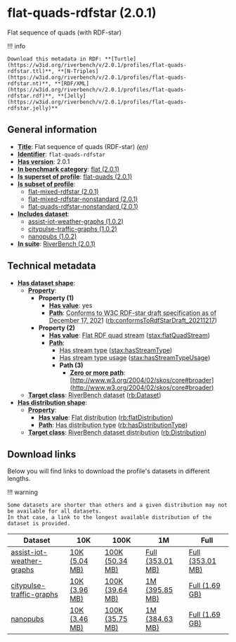 # flat-quads-rdfstar (2.0.1)

Flat sequence of quads (with RDF-star)

!!! info

    Download this metadata in RDF: **[Turtle](https://w3id.org/riverbench/v/2.0.1/profiles/flat-quads-rdfstar.ttl)**, **[N-Triples](https://w3id.org/riverbench/v/2.0.1/profiles/flat-quads-rdfstar.nt)**, **[RDF/XML](https://w3id.org/riverbench/v/2.0.1/profiles/flat-quads-rdfstar.rdf)**, **[Jelly](https://w3id.org/riverbench/v/2.0.1/profiles/flat-quads-rdfstar.jelly)**



## General information

- **<abbr title="A name given to the resource.">Title</abbr>**: Flat sequence of quads (RDF-star) _(<abbr title="English">en</abbr>)_
- **<abbr title="An unambiguous reference to the resource within a given context.">Identifier</abbr>**: `flat-quads-rdfstar`
- **<abbr title="Version tag of an artifact">Has version</abbr>**: 2.0.1
- **<abbr title="Indicates that the subject (either a task or a profile) is in benchmark category. This property is functional (each task/profile must be in exactly one benchmark category).">In benchmark category</abbr>**: [flat (2.0.1)](https://w3id.org/riverbench/v/2.0.1/categories/flat)
- **<abbr title="Indicates that this profile contains all datasets of the other profile">Is superset of profile</abbr>**: [flat-quads (2.0.1)](https://w3id.org/riverbench/v/2.0.1/profiles/flat-quads)
- **<abbr title="Indicates that this profile's datasets are all in the other profile">Is subset of profile</abbr>**: 
    - [flat-mixed-rdfstar (2.0.1)](https://w3id.org/riverbench/v/2.0.1/profiles/flat-mixed-rdfstar)
    - [flat-mixed-rdfstar-nonstandard (2.0.1)](https://w3id.org/riverbench/v/2.0.1/profiles/flat-mixed-rdfstar-nonstandard)
    - [flat-quads-rdfstar-nonstandard (2.0.1)](https://w3id.org/riverbench/v/2.0.1/profiles/flat-quads-rdfstar-nonstandard)
- **<abbr title="Indicates which datasets are included in the profile">Includes dataset</abbr>**: 
    - [assist-iot-weather-graphs (1.0.2)](https://w3id.org/riverbench/datasets/assist-iot-weather-graphs/1.0.2)
    - [citypulse-traffic-graphs (1.0.2)](https://w3id.org/riverbench/datasets/citypulse-traffic-graphs/1.0.2)
    - [nanopubs (1.0.2)](https://w3id.org/riverbench/datasets/nanopubs/1.0.2)
- **<abbr title="Indicates the benchmark suite to which a dataset or profile belongs">In suite</abbr>**: [RiverBench (2.0.1)](https://w3id.org/riverbench/v/2.0.1)

## Technical metadata

- **<abbr title="Specifies the SHACL shape of distributions that are allowed in a given benchmark profile.">Has dataset shape</abbr>**: 
    - **<abbr title="Links a shape to its property shapes.">Property</abbr>**:     
        - **Property (1)**    
            - **<abbr title="Specifies a value that must be among the value nodes.">Has value</abbr>**: yes
            - **<abbr title="Specifies the property path of a property shape.">Path</abbr>**: <abbr title="Whether the dataset is RDF-star compliant, i.e., does not use any non-standard features. Note that all standard RDF 1.1 datasets also qualify, as RDF-star is a superset of RDF 1.1.">Conforms to W3C RDF-star draft specification as of December 17, 2021</abbr> ([rb:conformsToRdfStarDraft_20211217](https://w3id.org/riverbench/schema/metadata#conformsToRdfStarDraft_20211217))
        - **Property (2)**    
            - **<abbr title="Specifies a value that must be among the value nodes.">Has value</abbr>**: <abbr title="A flat RDF quad stream is a flat RDF stream whose elements are quads.">Flat RDF quad stream</abbr> ([stax:flatQuadStream](https://w3id.org/stax/ontology#flatQuadStream))
            - **<abbr title="Specifies the property path of a property shape.">Path</abbr>**:     
                - <abbr title="For an RDF stream type usage, this property indicates which stream type is used.">Has stream type</abbr> ([stax:hasStreamType](https://w3id.org/stax/ontology#hasStreamType))
                - <abbr title="Inverse of stax:isUsageOf – indicates that the subject is related to a usage of an RDF stream type.  The subject for this property can be for example a published stream on the Web (e.g., vocals:RDFStream) or a scientific publication that discusses a usage of an RDF stream type.">Has stream type usage</abbr> ([stax:hasStreamTypeUsage](https://w3id.org/stax/ontology#hasStreamTypeUsage))
                - **Path (3)**    
                    - **<abbr title="The (single) value of this property represents a path that is matched zero or more times.">Zero or more path</abbr>**: [http://www.w3.org/2004/02/skos/core#broader](http://www.w3.org/2004/02/skos/core#broader)
    - **<abbr title="Links a shape to a class, indicating that all instances of the class must conform to the shape.">Target class</abbr>**: <abbr title="A dataset in the RiverBench benchmark suite">RiverBench dataset</abbr> ([rb:Dataset](https://w3id.org/riverbench/schema/metadata#Dataset))
- **<abbr title="Specifies the SHACL shape of distributions that are allowed in a given benchmark profile.">Has distribution shape</abbr>**: 
    - **<abbr title="Links a shape to its property shapes.">Property</abbr>**:     
        - **<abbr title="Specifies a value that must be among the value nodes.">Has value</abbr>**: <abbr title="The dataset is distributed as a single flat file.">Flat distribution</abbr> ([rb:flatDistribution](https://w3id.org/riverbench/schema/metadata#flatDistribution))
        - **<abbr title="Specifies the property path of a property shape.">Path</abbr>**: <abbr title="Indicates the type of RiverBench dataset distribution">Has distribution type</abbr> ([rb:hasDistributionType](https://w3id.org/riverbench/schema/metadata#hasDistributionType))
    - **<abbr title="Links a shape to a class, indicating that all instances of the class must conform to the shape.">Target class</abbr>**: <abbr title="A distribution of a dataset in the RiverBench benchmark suite.">RiverBench dataset distribution</abbr> ([rb:Distribution](https://w3id.org/riverbench/schema/metadata#Distribution))


## Download links

Below you will find links to download the profile's datasets in different lengths.

!!! warning

    Some datasets are shorter than others and a given distribution may not be available for all datasets.
    In that case, a link to the longest available distribution of the dataset is provided.

Dataset | 10K | 100K | 1M | Full
--- | --- | --- | --- | ---
[assist-iot-weather-graphs](https://w3id.org/riverbench/datasets/assist-iot-weather-graphs/1.0.2) | [10K (5.04 MB)](https://w3id.org/riverbench/datasets/assist-iot-weather-graphs/1.0.2/files/flat_10K.nq.gz) | [100K (50.34 MB)](https://w3id.org/riverbench/datasets/assist-iot-weather-graphs/1.0.2/files/flat_100K.nq.gz) | [Full (353.01 MB)](https://w3id.org/riverbench/datasets/assist-iot-weather-graphs/1.0.2/files/flat_full.nq.gz) | [Full (353.01 MB)](https://w3id.org/riverbench/datasets/assist-iot-weather-graphs/1.0.2/files/flat_full.nq.gz)
[citypulse-traffic-graphs](https://w3id.org/riverbench/datasets/citypulse-traffic-graphs/1.0.2) | [10K (3.96 MB)](https://w3id.org/riverbench/datasets/citypulse-traffic-graphs/1.0.2/files/flat_10K.nq.gz) | [100K (39.64 MB)](https://w3id.org/riverbench/datasets/citypulse-traffic-graphs/1.0.2/files/flat_100K.nq.gz) | [1M (395.85 MB)](https://w3id.org/riverbench/datasets/citypulse-traffic-graphs/1.0.2/files/flat_1M.nq.gz) | [Full (1.69 GB)](https://w3id.org/riverbench/datasets/citypulse-traffic-graphs/1.0.2/files/flat_full.nq.gz)
[nanopubs](https://w3id.org/riverbench/datasets/nanopubs/1.0.2) | [10K (3.46 MB)](https://w3id.org/riverbench/datasets/nanopubs/1.0.2/files/flat_10K.nq.gz) | [100K (35.75 MB)](https://w3id.org/riverbench/datasets/nanopubs/1.0.2/files/flat_100K.nq.gz) | [1M (384.63 MB)](https://w3id.org/riverbench/datasets/nanopubs/1.0.2/files/flat_1M.nq.gz) | [Full (1.69 GB)](https://w3id.org/riverbench/datasets/nanopubs/1.0.2/files/flat_full.nq.gz)